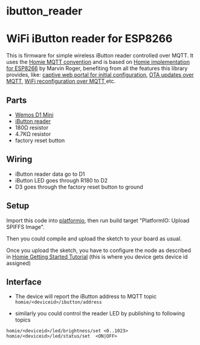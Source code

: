 # ibutton_reader

WiFi iButton reader for ESP8266
===============================

This is firmware for simple wireless iButton reader controlled over MQTT.
It uses the [Homie MQTT convention](https://github.com/marvinroger/homie)
and is based on [Homie implementation for ESP8266](https://github.com/marvinroger/homie-esp8266) by Marvin Roger,
benefiting from all the features this library provides, like:
[captive web portal for initial configuration](https://https://homie-esp8266.readme.io/docs/ui-bundle),
[OTA updates over MQTT](https://homie-esp8266.readme.io/docs/ota-configuration-updates#section-ota-updates),
[WiFi reconfiguration over MQTT ](https://homie-esp8266.readme.io/docs/ota-configuration-updates#section-configuration-updates)
etc.

Parts
-----

- [Wemos D1 Mini](https://www.aliexpress.com/wholesale?catId=0&initiative_id=AS_20170313030458&SearchText=wemos+d1+mini)
- [iButton reader](https://www.aliexpress.com/item/TM-probe-DS9092-Zinc-Alloy-probe-iButton-probe-reader-with-LED/32702820667.html)
- 180Ω resistor
- 4.7KΩ resistor
- factory reset button

Wiring
------

- iButton reader data go to D1
- iButton LED goes through R180 to D2
- D3 goes through the factory reset button to ground

Setup
-----

Import this code into [platformio](http://platformio.org/), then run build target "PlatformIO: Upload SPIFFS Image".

Then you could compile and upload the sketch to your board as usual.

Once you upload the sketch, you have to configure the node as described in
[Homie Getting Started Tutorial](https://homie-esp8266.readme.io/docs/getting-started)
(this is where you device gets device id assigned)

Interface
---------

- The device will report the iButton address to MQTT topic `homie/<deviceid>/ibutton/address`

- similarly you could control the reader LED by publishing to following topics

```
homie/<deviceid>/led/brightness/set <0..1023>
homie/<deviceid>/led/status/set  <ON|OFF>
```
